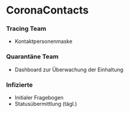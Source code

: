 # CoronaContacts

### Tracing Team
- Kontaktpersonenmaske


### Quarantäne Team
- Dashboard zur Überwachung der Einhaltung


### Infizierte
- Initialer Fragebogen
- Statusübermittlung (tägl.) 
